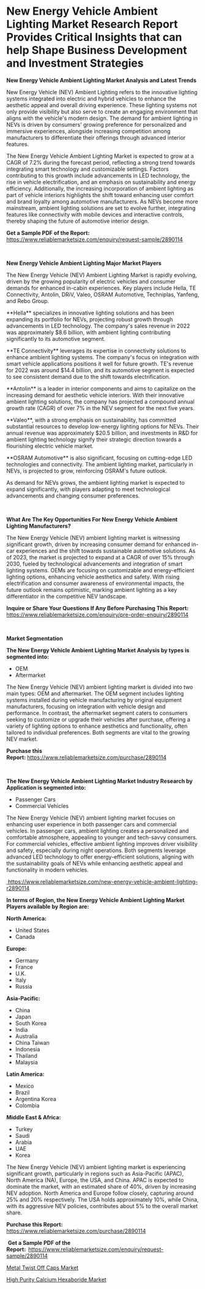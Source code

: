 <p><h1>New Energy Vehicle Ambient Lighting Market Research Report Provides Critical Insights that can help Shape Business Development and Investment Strategies</h1></p><p><strong>New Energy Vehicle Ambient Lighting Market Analysis and Latest Trends</strong></p>
<p><p>New Energy Vehicle (NEV) Ambient Lighting refers to the innovative lighting systems integrated into electric and hybrid vehicles to enhance the aesthetic appeal and overall driving experience. These lighting systems not only provide visibility but also serve to create an engaging environment that aligns with the vehicle's modern design. The demand for ambient lighting in NEVs is driven by consumers' growing preference for personalized and immersive experiences, alongside increasing competition among manufacturers to differentiate their offerings through advanced interior features.</p><p>The New Energy Vehicle Ambient Lighting Market is expected to grow at a CAGR of 7.2% during the forecast period, reflecting a strong trend towards integrating smart technology and customizable settings. Factors contributing to this growth include advancements in LED technology, the rise in vehicle electrification, and an emphasis on sustainability and energy efficiency. Additionally, the increasing incorporation of ambient lighting as part of vehicle interiors highlights the shift toward enhancing user comfort and brand loyalty among automotive manufacturers. As NEVs become more mainstream, ambient lighting solutions are set to evolve further, integrating features like connectivity with mobile devices and interactive controls, thereby shaping the future of automotive interior design.</p></p>
<p><strong>Get a Sample PDF of the Report:&nbsp;</strong> <a href="https://www.reliablemarketsize.com/enquiry/request-sample/2890114?utm_campaign=1901&utm_medium=2&utm_source=Github&utm_content=ia&utm_term=14032025&utm_id=new-energy-vehicle-ambient-lighting">https://www.reliablemarketsize.com/enquiry/request-sample/2890114</a></p>
<p>&nbsp;</p>
<p><strong>New Energy Vehicle Ambient Lighting Major Market Players</strong></p>
<p><p>The New Energy Vehicle (NEV) Ambient Lighting Market is rapidly evolving, driven by the growing popularity of electric vehicles and consumer demands for enhanced in-cabin experiences. Key players include Hella, TE Connectivity, Antolin, DRiV, Valeo, OSRAM Automotive, Techniplas, Yanfeng, and Rebo Group.</p><p>**Hella** specializes in innovative lighting solutions and has been expanding its portfolio for NEVs, projecting robust growth through advancements in LED technology. The company's sales revenue in 2022 was approximately $8.6 billion, with ambient lighting contributing significantly to its automotive segment.</p><p>**TE Connectivity** leverages its expertise in connectivity solutions to enhance ambient lighting systems. The company's focus on integration with smart vehicle applications positions it well for future growth. TE's revenue for 2022 was around $14.4 billion, and its automotive segment is expected to see consistent demand due to the shift towards electrification.</p><p>**Antolin** is a leader in interior components and aims to capitalize on the increasing demand for aesthetic vehicle interiors. With their innovative ambient lighting solutions, the company has projected a compound annual growth rate (CAGR) of over 7% in the NEV segment for the next five years.</p><p>**Valeo**, with a strong emphasis on sustainability, has committed substantial resources to develop low-energy lighting options for NEVs. Their annual revenue was approximately $20.5 billion, and investments in R&D for ambient lighting technology signify their strategic direction towards a flourishing electric vehicle market.</p><p>**OSRAM Automotive** is also significant, focusing on cutting-edge LED technologies and connectivity. The ambient lighting market, particularly in NEVs, is projected to grow, reinforcing OSRAM's future outlook.</p><p>As demand for NEVs grows, the ambient lighting market is expected to expand significantly, with players adapting to meet technological advancements and changing consumer preferences.</p></p>
<p>&nbsp;</p>
<p><strong>What Are The Key Opportunities For New Energy Vehicle Ambient Lighting Manufacturers?</strong></p>
<p><p>The New Energy Vehicle (NEV) ambient lighting market is witnessing significant growth, driven by increasing consumer demand for enhanced in-car experiences and the shift towards sustainable automotive solutions. As of 2023, the market is projected to expand at a CAGR of over 15% through 2030, fueled by technological advancements and integration of smart lighting systems. OEMs are focusing on customizable and energy-efficient lighting options, enhancing vehicle aesthetics and safety. With rising electrification and consumer awareness of environmental impacts, the future outlook remains optimistic, marking ambient lighting as a key differentiator in the competitive NEV landscape.</p></p>
<p><strong>Inquire or Share Your Questions If Any Before Purchasing This Report:</strong> <a href="https://www.reliablemarketsize.com/enquiry/pre-order-enquiry/2890114?utm_campaign=1901&utm_medium=2&utm_source=Github&utm_content=ia&utm_term=14032025&utm_id=new-energy-vehicle-ambient-lighting">https://www.reliablemarketsize.com/enquiry/pre-order-enquiry/2890114</a></p>
<p>&nbsp;</p>
<p><strong>Market Segmentation</strong></p>
<p><strong>The New Energy Vehicle Ambient Lighting Market Analysis by types is segmented into:</strong></p>
<p><ul><li>OEM</li><li>Aftermarket</li></ul></p>
<p><p>The New Energy Vehicle (NEV) ambient lighting market is divided into two main types: OEM and aftermarket. The OEM segment includes lighting systems installed during vehicle manufacturing by original equipment manufacturers, focusing on integration with vehicle design and performance. In contrast, the aftermarket segment caters to consumers seeking to customize or upgrade their vehicles after purchase, offering a variety of lighting options to enhance aesthetics and functionality, often tailored to individual preferences. Both segments are vital to the growing NEV market.</p></p>
<p><strong>Purchase this Report:&nbsp;</strong><a href="https://www.reliablemarketsize.com/purchase/2890114?utm_campaign=1901&utm_medium=2&utm_source=Github&utm_content=ia&utm_term=14032025&utm_id=new-energy-vehicle-ambient-lighting">https://www.reliablemarketsize.com/purchase/2890114</a></p>
<p>&nbsp;</p>
<p><strong>The New Energy Vehicle Ambient Lighting Market Industry Research by Application is segmented into:</strong></p>
<p><ul><li>Passenger Cars</li><li>Commercial Vehicles</li></ul></p>
<p><p>The New Energy Vehicle (NEV) ambient lighting market focuses on enhancing user experience in both passenger cars and commercial vehicles. In passenger cars, ambient lighting creates a personalized and comfortable atmosphere, appealing to younger and tech-savvy consumers. For commercial vehicles, effective ambient lighting improves driver visibility and safety, especially during night operations. Both segments leverage advanced LED technology to offer energy-efficient solutions, aligning with the sustainability goals of NEVs while enhancing aesthetic appeal and functionality in modern vehicles.</p></p>
<p><a href="https://www.reliablemarketsize.com/new-energy-vehicle-ambient-lighting-r2890114?utm_campaign=1901&utm_medium=2&utm_source=Github&utm_content=ia&utm_term=14032025&utm_id=new-energy-vehicle-ambient-lighting">&nbsp;https://www.reliablemarketsize.com/new-energy-vehicle-ambient-lighting-r2890114</a></p>
<p><strong>In terms of Region, the New Energy Vehicle Ambient Lighting Market Players available by Region are:</strong></p>
<p>
    <p> <strong> North America: </strong>
        <ul>
            <li>United States</li>
            <li>Canada</li>
        </ul>
        </p> 
    <p> <strong> Europe: </strong>
        <ul>
            <li>Germany</li>
            <li>France</li>
            <li>U.K.</li>
            <li>Italy</li>
            <li>Russia</li>
        </ul>
        </p> 
    <p> <strong> Asia-Pacific: </strong>
        <ul>
            <li>China</li>
            <li>Japan</li>
            <li>South Korea</li>
            <li>India</li>
            <li>Australia</li>
            <li>China Taiwan</li>
            <li>Indonesia</li>
            <li>Thailand</li>
            <li>Malaysia</li>
        </ul>
        </p> 
    <p> <strong> Latin America: </strong>
        <ul>
            <li>Mexico</li>
            <li>Brazil</li>
            <li>Argentina Korea</li>
            <li>Colombia</li>
        </ul>
        </p> 
    <p> <strong> Middle East & Africa: </strong>
        <ul>
            <li>Turkey</li>
            <li>Saudi</li>
            <li>Arabia</li>
            <li>UAE</li>
            <li>Korea</li>
        </ul>
    </p>
    </p>
<p><p>The New Energy Vehicle (NEV) ambient lighting market is experiencing significant growth, particularly in regions such as Asia-Pacific (APAC), North America (NA), Europe, the USA, and China. APAC is expected to dominate the market, with an estimated share of 40%, driven by increasing NEV adoption. North America and Europe follow closely, capturing around 25% and 20% respectively. The USA holds approximately 10%, while China, with its aggressive NEV policies, contributes about 5% to the overall market share.</p></p>
<p><strong>Purchase this Report: </strong><a href="https://www.reliablemarketsize.com/purchase/2890114?utm_campaign=1901&utm_medium=2&utm_source=Github&utm_content=ia&utm_term=14032025&utm_id=new-energy-vehicle-ambient-lighting">https://www.reliablemarketsize.com/purchase/2890114</a></p>
<p>&nbsp;<strong>Get a Sample PDF of the Report:&nbsp;&nbsp;</strong><a href="https://www.reliablemarketsize.com/enquiry/request-sample/2890114?utm_campaign=1901&utm_medium=2&utm_source=Github&utm_content=ia&utm_term=14032025&utm_id=new-energy-vehicle-ambient-lighting">https://www.reliablemarketsize.com/enquiry/request-sample/2890114</a></p>
<p><strong></strong></p>
<p><p><a href="https://github.com/AKSHATREPORTPRIME/Market-Research-Report-List-7/blob/main/metal-twist-off-caps-market.md?utm_campaign=1901&utm_medium=2&utm_source=Github&utm_content=ia&utm_term=14032025&utm_id=new-energy-vehicle-ambient-lighting">Metal Twist Off Caps Market</a></p><p><a href="https://github.com/indrystar/Market-Research-Report-List-5/blob/main/high-purity-calcium-hexaboride-market.md?utm_campaign=1901&utm_medium=2&utm_source=Github&utm_content=ia&utm_term=14032025&utm_id=new-energy-vehicle-ambient-lighting">High Purity Calcium Hexaboride Market</a></p></p>